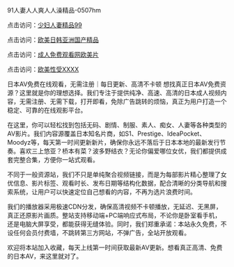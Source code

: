 91人妻人人爽人人澡精品-0507hm


点击访问：<a href="https://gda-c7m.pages.dev/">少妇人妻精品99</a>

点击访问：<a href="https://bsdf-5f5.pages.dev/">欧美日韩亚洲国产精品</a>

点击访问：<a href="https://tfda.pages.dev/">成人免费观看网欧美片</a>

点击访问：<a href="https://gsd-agv.pages.dev/">欧美性受XXXX</a>


日本AV免费在线观看，无需注册｜每日更新、高清不卡顿
想找真正日本AV免费资源？这里就是你的理想选择。我们专注于提供纯净、高速、高清的日本成人视频内容，无需注册、无需下载，打开即看，免除广告跳转的烦恼，真正为用户打造一个稳定、可靠的在线观影平台。

在这里，你可以轻松找到包括无码、剧情、制服、素人、痴女、人妻等各种类型的AV影片。我们内容源覆盖日本知名片商，如S1、Prestige、IdeaPocket、Moodyz等，每天第一时间更新新片，确保你永远不落后于日本本地的最新发行节奏。喜欢三上悠亚？桥本有菜？波多野结衣？无论你偏爱哪位女优，我们都提供成套完整合集，方便你一站式观看。

不同于一般资源站，我们不只是单纯聚合视频链接，而是为每部影片精心整理了女优信息、影片标签、观看时长、发布日期等结构化数据，配合清晰的分类导航和搜索系统，让用户可以快速定位自己想看的内容，不再为选片浪费时间。

我们的播放器采用极速CDN分发，确保高清视频不卡顿播放，无延迟、无黑屏，真正还原影片画质。整站支持移动端+PC端响应式布局，不论你是卧室看手机，还是电脑大屏享受，都能获得无缝体验。同时，我们郑重承诺：本站永久免费，不设任何会员付费墙，不跳转第三方网站，不弹广告，全站开放观看。

欢迎将本站加入收藏，每天上线第一时间获取最新AV更新。想看真正高清、免费的日本AV，来这里就对了。



<span style="display:none;">[Canonical link](https://github.com/gg57687/354085 ）</span>
